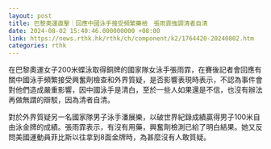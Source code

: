 ```yaml
---
layout: post
title: 巴黎奧運直擊｜回應中國泳手接受頻繁藥檢　張雨霏強調清者自清
date: 2024-08-02 15:40:46.000000000 +08:00
link: https://news.rthk.hk/rthk/ch/component/k2/1764420-20240802.htm
categories: rthk
---
```


在巴黎奧運女子200米蝶泳取得銅牌的國家隊女泳手張雨霏，在賽後記者會回應有關中國泳手頻繁接受興奮劑檢查和外界質疑，是否影響表現時表示，不認為事件會對他們造成嚴重影響，因中國泳手是清白，至於一些人如果還是不信，也沒有辦法再做無謂的辯駁，因為清者自清。

對於外界質疑另一名國家隊男子泳手潘展樂，以破世界紀錄成績贏得男子100米自由泳金牌的成績。張雨霏表示，有沒有用藥，興奮劑檢測已給了明白結果。她又反問美國運動員菲比斯以往拿到8面金牌時，為甚麼沒有人敢質疑。
